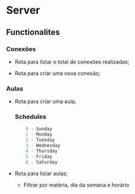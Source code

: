 # Server

## Functionalites

### Conexões 

* Rota para listar o total de conexões realizadas; 

* Rota para criar uma nova conexão; 

### Aulas

* Rota para criar uma aula; 
    ### Schedules
    ````js
        0 - Sunday
        1 - Monday
        2 - Tuesday
        3 - Wednesday
        4 - Thursday
        5 - Friday
        6 - Saturday
    ````

* Rota para listar aulas; 

    - Filtrar por matéria, dia da semana e horário

